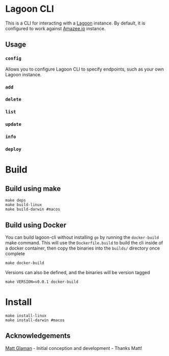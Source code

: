 # Lagoon CLI

This is a CLI for interacting with a [Lagoon](https://github.com/amazeeio/lagoon) instance. By default, it is configured
to work against [Amazee.io](https://www.amazee.io/) instance.

## Usage

### `config`

Allows you to configure Lagoon CLI to specify endpoints, such as your own Lagoon instance.

### `add`

### `delete`

### `list`

### `update`

### `info`

### `deploy`

# Build
## Build using make
```
make deps
make build-linux
make build-darwin #macos
```

## Build using Docker
You can build lagoon-cli without installing `go` by running the `docker-build` make command. This will use the `Dockerfile.build` to build the cli inside of a docker container, then copy the binaries into the `builds/` directory once complete
```
make docker-build
```
Versions can also be defined, and the binaries will be version tagged
```
make VERSION=v0.0.1 docker-build
```

# Install
```
make install-linux
make install-darwin #macos
```

## Acknowledgements

[Matt Glaman](https://github.com/mglaman) - Initial conception and development - Thanks Matt!
